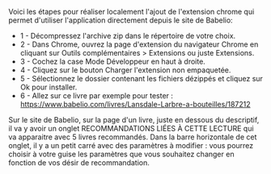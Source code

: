 Voici les étapes pour réaliser localement l'ajout de l'extension chrome qui permet d'utiliser l'application directement depuis le site de Babelio:</br>
* 1 - Décompressez l'archive zip dans le répertoire de votre choix.
* 2 - Dans Chrome, ouvrez la page d'extension du navigateur Chrome en cliquant sur Outils complémentaires > Extensions ou juste Extensions.
* 3 - Cochez la case Mode Développeur en haut à droite.
* 4 - Cliquez sur le bouton Charger l'extension non empaquetée.
* 5 - Sélectionnez le dossier contenant les fichiers dézippés et cliquez sur Ok pour installer.
* 6 - Allez sur ce livre par exemple pour tester : https://www.babelio.com/livres/Lansdale-Larbre-a-bouteilles/187212

Sur le site de Babelio, sur la page d'un livre, juste en dessous du descriptif, il va y avoir un onglet RECOMMANDATIONS LIÉES À CETTE LECTURE qui va apparaitre avec 5 livres recommandés. Dans la barre horizontale de cet onglet, il y a un petit carré avec des paramètres à modifier : vous pourrez choisir à votre guise les paramètres que vous souhaitez changer en fonction de vos désir de recommandation.
